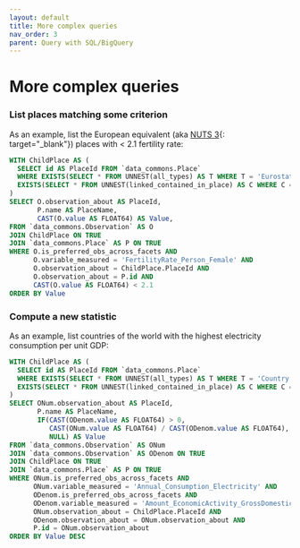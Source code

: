 ```yaml
---
layout: default
title: More complex queries
nav_order: 3
parent: Query with SQL/BigQuery
---
```


# More complex queries

### List places matching some criterion

As an example, list the European equivalent (aka [NUTS 3](https://en.wikipedia.org/wiki/Nomenclature_of_Territorial_Units_for_Statistics){: target="_blank"}) places with < 2.1 fertility rate:

```sql
WITH ChildPlace AS (
  SELECT id AS PlaceId FROM `data_commons.Place`
  WHERE EXISTS(SELECT * FROM UNNEST(all_types) AS T WHERE T = 'EurostatNUTS3') AND
  EXISTS(SELECT * FROM UNNEST(linked_contained_in_place) AS C WHERE C = 'europe')
)
SELECT O.observation_about AS PlaceId,
       P.name AS PlaceName,
       CAST(O.value AS FLOAT64) AS Value,
FROM `data_commons.Observation` AS O
JOIN ChildPlace ON TRUE
JOIN `data_commons.Place` AS P ON TRUE
WHERE O.is_preferred_obs_across_facets AND
      O.variable_measured = 'FertilityRate_Person_Female' AND
      O.observation_about = ChildPlace.PlaceId AND
      O.observation_about = P.id AND
      CAST(O.value AS FLOAT64) < 2.1
ORDER BY Value
```

### Compute a new statistic

As an example, list countries of the world with the highest electricity consumption per unit GDP:

```sql
WITH ChildPlace AS (
  SELECT id AS PlaceId FROM `data_commons.Place`
  WHERE EXISTS(SELECT * FROM UNNEST(all_types) AS T WHERE T = 'Country') AND
  EXISTS(SELECT * FROM UNNEST(linked_contained_in_place) AS C WHERE C = 'Earth')
)
SELECT ONum.observation_about AS PlaceId,
       P.name AS PlaceName,
       IF(CAST(ODenom.value AS FLOAT64) > 0,
          CAST(ONum.value AS FLOAT64) / CAST(ODenom.value AS FLOAT64),
          NULL) AS Value
FROM `data_commons.Observation` AS ONum
JOIN `data_commons.Observation` AS ODenom ON TRUE
JOIN ChildPlace ON TRUE
JOIN `data_commons.Place` AS P ON TRUE
WHERE ONum.is_preferred_obs_across_facets AND
      ONum.variable_measured = 'Annual_Consumption_Electricity' AND
      ODenom.is_preferred_obs_across_facets AND
      ODenom.variable_measured = 'Amount_EconomicActivity_GrossDomesticProduction_Nominal' AND
      ONum.observation_about = ChildPlace.PlaceId AND
      ODenom.observation_about = ONum.observation_about AND
      P.id = ONum.observation_about
ORDER BY Value DESC
```
